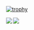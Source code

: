 [![trophy](https://github-profile-trophy.vercel.app/?username=tanaty5828)](https://github.com/tanaty5828/github-profile-trophy)

<a href="https://github.com/anuraghazra/github-readme-stats">
  <img align="left" src="https://github-readme-stats.vercel.app/api?username=tanaty5828&count_private=true&show_icons=true&theme=default" />
</a>
<a href="https://github.com/anuraghazra/github-readme-stats">
  <img align="left" src="https://github-readme-stats.vercel.app/api/top-langs/?username=tanaty5828"&theme=default />
</a>

